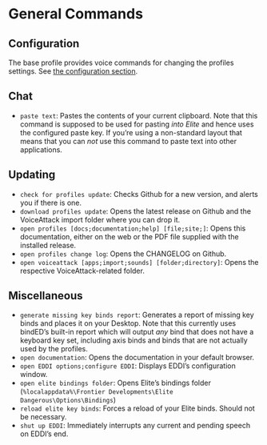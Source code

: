 # General Commands

## Configuration

The base profile provides voice commands for changing the profiles settings.
See [the configuration section](../configuration/general#settings).

## Chat

* `paste text`: Pastes the contents of your current clipboard. Note that this
  command is supposed to be used for pasting _into Elite_ and hence uses the
  configured paste key. If you’re using a non-standard layout that means that
  you can _not_ use this command to paste text into other applications.

## Updating

* `check for profiles update`: Checks Github for a new version, and alerts you
  if there is one.
* `download profiles update`: Opens the latest release on Github and the
  VoiceAttack import folder where you can drop it.
* `open profiles [docs;documentation;help] [file;site;]`: Opens this
  documentation, either on the web or the PDF file supplied with the installed
  release.
* `open profiles change log`: Opens the CHANGELOG on Github.
* `open voiceattack [apps;import;sounds] [folder;directory]`: Opens the
  respective VoiceAttack-related folder.

## Miscellaneous

* `generate missing key binds report`: Generates a report of missing key binds
  and places it on your Desktop. Note that this currently uses bindED’s built-in
  report which will output _any_ bind that does not have a keyboard key set,
  including axis binds and binds that are not actually used by the profiles.
* `open documentation`: Opens the documentation in your default browser.
* `open EDDI options;configure EDDI`: Displays EDDI’s configuration window.
* `open elite bindings folder`: Opens Elite’s bindings folder
  (`%localappdata%\Frontier Developments\Elite Dangerous\Options\Bindings`)
* `reload elite key binds`: Forces a reload of your Elite binds. Should not be
  necessary.
* `shut up EDDI`: Immediately interrupts any current and pending speech on
  EDDI’s end.
